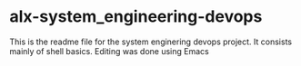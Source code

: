 # alx-system_engineering-devops
This is the readme file for the system enginering devops project. It consists mainly of shell basics. Editing was done using Emacs
